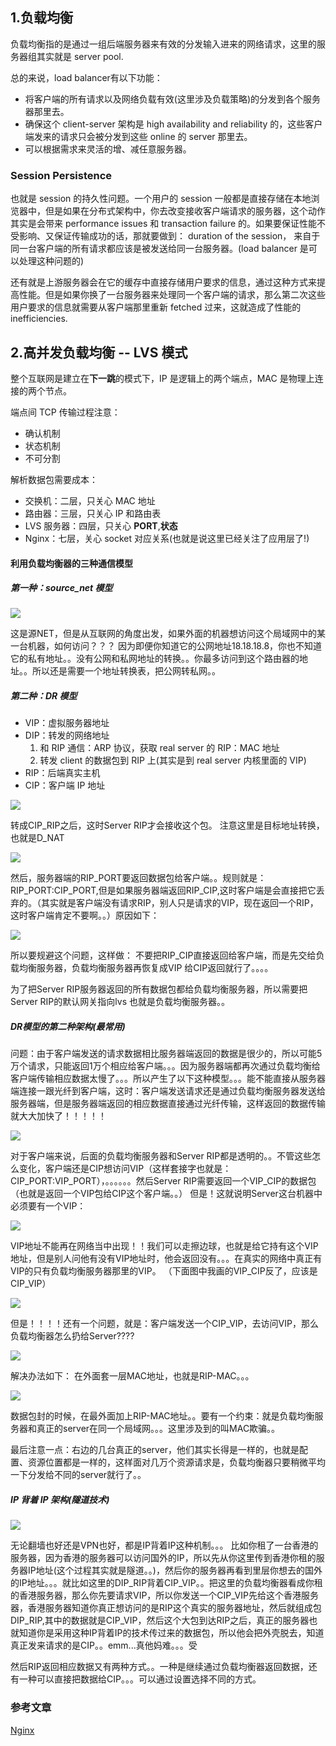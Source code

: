 ## 1.负载均衡

负载均衡指的是通过一组后端服务器来有效的分发输入进来的网络请求，这里的服务器组其实就是 server pool.
  
总的来说，load balancer有以下功能：  

- 将客户端的所有请求以及网络负载有效(这里涉及负载策略)的分发到各个服务器那里去。  
- 确保这个 client-server 架构是 high availability and reliability 的，这些客户端发来的请求只会被分发到这些 online 的 server 那里去。
- 可以根据需求来灵活的增、减任意服务器。  
  
### Session Persistence
也就是 session 的持久性问题。一个用户的 session 一般都是直接存储在本地浏览器中，但是如果在分布式架构中，你去改变接收客户端请求的服务器，这个动作其实是会带来 performance issues 和 transaction failure 的。如果要保证性能不受影响、又保证传输成功的话，那就要做到： duration of the session， 来自于同一台客户端的所有请求都应该是被发送给同一台服务器。(load balancer 是可以处理这种问题的) 
  
还有就是上游服务器会在它的缓存中直接存储用户要求的信息，通过这种方式来提高性能。但是如果你换了一台服务器来处理同一个客户端的请求，那么第二次这些用户要求的信息就需要从客户端那里重新 fetched 过来，这就造成了性能的 inefficiencies.  

## 2.高并发负载均衡 -- LVS 模式
整个互联网是建立在**下一跳**的模式下，IP 是逻辑上的两个端点，MAC 是物理上连接的两个节点。  
  
端点间 TCP 传输过程注意：  
- 确认机制
- 状态机制
- 不可分割  
  
解析数据包需要成本：
- 交换机：二层，只关心 MAC 地址
- 路由器：三层，只关心 IP 和路由表
- LVS 服务器：四层，只关心 **PORT**,**状态** 
- Nginx：七层，关心 socket 对应关系(也就是说这里已经关注了应用层了!)
#### 利用负载均衡器的三种通信模型
##### 第一种：source_net 模型  
![](https://winterliublog.oss-cn-beijing.aliyuncs.com/load-balancingsource_network.png)  
  
这是源NET，但是从互联网的角度出发，如果外面的机器想访问这个局域网中的某一台机器，如何访问？？？
因为即便你知道它的公网地址18.18.18.8，你也不知道它的私有地址。。没有公网和私网地址的转换。。你最多访问到这个路由器的地址。。所以还是需要一个地址转换表，把公网转私网。。

##### 第二种：DR 模型
- VIP：虚拟服务器地址
- DIP：转发的网络地址
    1. 和 RIP 通信：ARP 协议，获取 real server 的 RIP：MAC 地址
    2. 转发 client 的数据包到 RIP 上(其实是到 real server 内核里面的 VIP)
- RIP：后端真实主机
- CIP：客户端 IP 地址

![](https://winterliublog.oss-cn-beijing.aliyuncs.com/load-balancing/DR模型.png)  

转成CIP_RIP之后，这时Server RIP才会接收这个包。   注意这里是目标地址转换，也就是D_NAT  

![](https://winterliublog.oss-cn-beijing.aliyuncs.com/load-balancing/DR模型-2.png)  

然后，服务器端的RIP_PORT要返回数据包给客户端。。规则就是：RIP_PORT:CIP_PORT,但是如果服务器端返回RIP_CIP,这时客户端是会直接把它丢弃的。（其实就是客户端没有请求RIP，别人只是请求的VIP，现在返回一个RIP，这时客户端肯定不要啊。。）原因如下：

![](https://winterliublog.oss-cn-beijing.aliyuncs.com/load-balancing/DR模型-3.png)

所以要规避这个问题，这样做：
不要把RIP_CIP直接返回给客户端，而是先交给负载均衡服务器，负载均衡服务器再恢复成VIP 给CIP返回就行了。。。。

为了把Server RIP服务器返回的所有数据包都给负载均衡服务器，所以需要把Server RIP的默认网关指向lvs  也就是负载均衡服务器。。  

##### DR模型的第二种架构(最常用)
问题：由于客户端发送的请求数据相比服务器端返回的数据是很少的，所以可能5万个请求，只能返回1万个相应给客户端。。。因为服务器端都再次通过负载均衡给客户端传输相应数据太慢了。。。所以产生了以下这种模型。。。能不能直接从服务器端连接一跟光纤到客户端，这时：客户端发送请求还是通过负载均衡服务器发送给服务器端，但是服务器端返回的相应数据直接通过光纤传输，这样返回的数据传输就大大加快了！！！！！ 

![](https://winterliublog.oss-cn-beijing.aliyuncs.com/load-balancing/DR2-1.png)  

对于客户端来说，后面的负载均衡服务器和Server RIP都是透明的。。不管这些怎么变化，客户端还是CIP想访问VIP（这样套接字也就是：CIP_PORT:VIP_PORT），。。。。。。然后Server RIP需要返回一个VIP_CIP的数据包（也就是返回一个VIP包给CIP这个客户端。。）
但是！这就说明Server这台机器中必须要有一个VIP：

![](https://winterliublog.oss-cn-beijing.aliyuncs.com/load-balancing/DR2-2.png)

VIP地址不能再在网络当中出现！！我们可以走擦边球，也就是给它持有这个VIP地址，但是别人问他有没有VIP地址时，他会返回没有。。。在真实的网络中真正有VIP的只有负载均衡服务器那里的VIP。
（下面图中我画的VIP_CIP反了，应该是CIP_VIP）

![](https://winterliublog.oss-cn-beijing.aliyuncs.com/load-balancing/DR2-3.png)

但是！！！！还有一个问题，就是：客户端发送一个CIP_VIP，去访问VIP，那么负载均衡器怎么扔给Server????

![](https://winterliublog.oss-cn-beijing.aliyuncs.com/load-balancing/DR2-4.png)

解决办法如下：
在外面套一层MAC地址，也就是RIP-MAC。。。

![](https://winterliublog.oss-cn-beijing.aliyuncs.com/load-balancing/DR2-5.png)

数据包封的时候，在最外面加上RIP-MAC地址。。要有一个约束：就是负载均衡服务器和真正的server在同一个局域网。。。这里涉及到的叫MAC欺骗。。

最后注意一点：右边的几台真正的server，他们其实长得是一样的，也就是配置、资源位置都是一样的，这样面对几万个资源请求是，负载均衡器只要稍微平均一下分发给不同的server就行了。。

##### IP 背着 IP 架构(隧道技术)
![](https://winterliublog.oss-cn-beijing.aliyuncs.com/load-balancing/隧道模型-1.png)

无论翻墙也好还是VPN也好，都是IP背着IP这种机制。。。
比如你租了一台香港的服务器，因为香港的服务器可以访问国外的IP，所以先从你这里传到香港你租的服务器IP地址(这个过程其实就是隧道。。)，然后你的服务器再看到里层你想去的国外的IP地址。。。就比如这里的DIP_RIP背着CIP_VIP。。把这里的负载均衡器看成你租的香港服务器，那么你先要请求VIP，所以你发送一个CIP_VIP先给这个香港服务器，香港服务器知道你真正想访问的是RIP这个真实的服务器地址，然后就组成包DIP_RIP,其中的数据就是CIP_VIP，然后这个大包到达RIP之后，真正的服务器也就知道你是采用这种IP背着IP的技术传过来的数据包，所以他会把外壳脱去，知道真正发来请求的是CIP。。emm...真他妈难。。。受

然后RIP返回相应数据又有两种方式。。一种是继续通过负载均衡器返回数据，还有一种可以直接把数据给CIP。。。可以通过设置选择不同的方式。


### 参考文章  
[Nginx](https://www.nginx.com/resources/glossary/load-balancing/)

